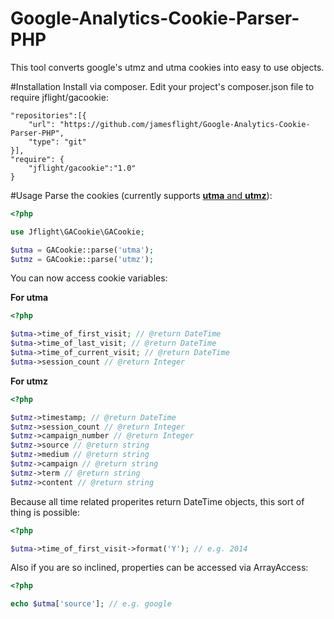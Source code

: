 Google-Analytics-Cookie-Parser-PHP
==================================

This tool converts google's utmz and utma cookies into easy to use objects.

#Installation
Install via composer. Edit your project's composer.json file to require jflight/gacookie:

	"repositories":[{
    	"url": "https://github.com/jamesflight/Google-Analytics-Cookie-Parser-PHP",
        "type": "git"
    }],
    "require": {
    	"jflight/gacookie":"1.0"
    }
#Usage
Parse the cookies (currently supports [__utma__ and __utmz__](https://developers.google.com/analytics/devguides/collection/analyticsjs/cookie-usage)):

```php
<?php

use Jflight\GACookie\GACookie;

$utma = GACookie::parse('utma');
$utmz = GACookie::parse('utmz');
```
You can now access cookie variables:

__For utma__

```php
<?php

$utma->time_of_first_visit; // @return DateTime
$utma->time_of_last_visit; // @return DateTime
$utma->time_of_current_visit; // @return DateTime
$utma->session_count // @return Integer
```
__For utmz__
```php
<?php

$utmz->timestamp; // @return DateTime
$utmz->session_count // @return Integer
$utmz->campaign_number // @return Integer
$utmz->source // @return string
$utmz->medium // @return string
$utmz->campaign // @return string
$utmz->term // @return string
$utmz->content // @return string
```
Because all time related properites return DateTime objects, this sort of thing is possible:
```php
<?php

$utma->time_of_first_visit->format('Y'); // e.g. 2014
```
Also if you are so inclined, properties can be accessed via ArrayAccess:
```php
<?php

echo $utma['source']; // e.g. google
```
